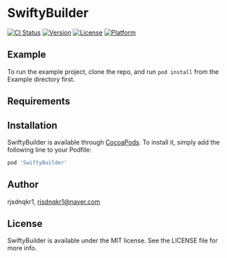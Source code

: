 # SwiftyBuilder

[![CI Status](https://img.shields.io/travis/rjsdnqkr1/SwiftyBuilder.svg?style=flat)](https://travis-ci.org/rjsdnqkr1/SwiftyBuilder)
[![Version](https://img.shields.io/cocoapods/v/SwiftyBuilder.svg?style=flat)](https://cocoapods.org/pods/SwiftyBuilder)
[![License](https://img.shields.io/cocoapods/l/SwiftyBuilder.svg?style=flat)](https://cocoapods.org/pods/SwiftyBuilder)
[![Platform](https://img.shields.io/cocoapods/p/SwiftyBuilder.svg?style=flat)](https://cocoapods.org/pods/SwiftyBuilder)

## Example

To run the example project, clone the repo, and run `pod install` from the Example directory first.

## Requirements

## Installation

SwiftyBuilder is available through [CocoaPods](https://cocoapods.org). To install
it, simply add the following line to your Podfile:

```ruby
pod 'SwiftyBuilder'
```

## Author

rjsdnqkr1, rjsdnqkr1@naver.com

## License

SwiftyBuilder is available under the MIT license. See the LICENSE file for more info.
